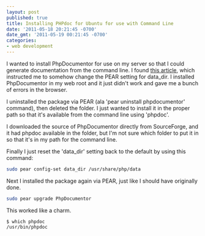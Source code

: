 ```yaml
---
layout: post
published: true
title: Installing PHPdoc for Ubuntu for use with Command Line
date: '2011-05-18 20:21:45 -0700'
date_gmt: '2011-05-19 00:21:45 -0700'
categories:
- web development
---
```


I wanted to install PhpDocumentor for use on my server so that I could
generate documentation from the command line. I found [this article][1], which
instructed me to somehow change the PEAR setting for data_dir. I installed
PhpDocumentor in my web root and it just didn't work and gave me a bunch of
errors in the browser.

I uninstalled the package via PEAR (ala 'pear uninstall phpdocumentor'
command), then deleted the folder. I just wanted to install it in the proper
path so that it's available from the command line using 'phpdoc'.

I downloaded the source of PhpDocumentor directly from SourceForge, and it had
phpdoc available in the folder, but I'm not sure which folder to put it in so
that it's in my path for the command line.
<!--more-->

Finally I just reset the 'data_dir' setting back to the default by using this
command:

```bash
sudo pear config-set data_dir /usr/share/php/data
```

Next I installed the package again via PEAR, just like I should have originally
done.

```bash
sudo pear upgrade PhpDocumentor
```

This worked like a charm.

``` shell
$ which phpdoc
/usr/bin/phpdoc
```

[1]: http://www.greenhughes.com/content/how-install-phpdocumentor-ubuntu
